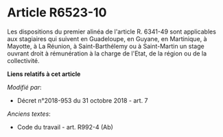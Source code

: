 # Article R6523-10

Les dispositions du premier alinéa de l'article R. 6341-49 sont applicables aux stagiaires qui suivent  en Guadeloupe, en
Guyane, en Martinique, à Mayotte, à La Réunion, à Saint-Barthélemy ou à Saint-Martin un stage ouvrant droit à rémunération à
la charge de l'Etat, de la région ou de la collectivité.

**Liens relatifs à cet article**

_Modifié par_:

  - Décret n°2018-953 du 31 octobre 2018 - art. 7

_Anciens textes_:

  - Code du travail - art. R992-4 (Ab)
